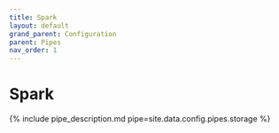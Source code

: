 ```yaml
---
title: Spark
layout: default
grand_parent: Configuration
parent: Pipes
nav_order: 1
---
```

# Spark

{% include pipe_description.md pipe=site.data.config.pipes.storage %}


